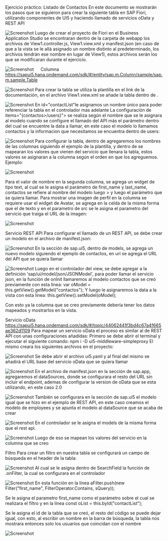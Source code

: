 Ejercicio práctico: Listado de Contactos
En este documento se mostrarán los pasos que se siguieron para crear la siguiente tabla en SAP Fiori, utilizando componentes de UI5 y haciendo llamado de servicios oData y REST API

  ![Screenshot](imagenes/contactos.png)
Luego de crear el proyecto de Fiori en el Business Application Studio se encontraran dentro de la carpeta de webapp los archivos de View1.controller.js, View1.view.xml y manifest.json (en caso de que a la vista se le allá asignado un nombre distinto al predeterminado, los archivos tendrán ese nombre en lugar de View1), estos archivos serán los que se modificaran durante el ejercicio.

  ![Screenshot](imagenes/trees.png)
 
Columna
https://sapui5.hana.ondemand.com/sdk/#/entity/sap.m.Column/sample/sap.m.sample.Table

   ![Screenshot](imagenes/columna.png)
Para crear la tabla se utiliza la plantilla en el link de la documentación, en el archivo View1.view.xml se añade la tabla dentro de  <Page id="page" title="{i18n>title}">.

   ![Screenshot](imagenes/tabla.png)
En id="contactList"le asignamos un nombre único para poder referenciar la tabla en el controlador mas adelante
La configuración de items="{contactos>/users}"> se realiza según el nombre que se le asignara al modelo cuando se configure el llamado del API más el parámetro dentro del cual se encuentre la data a llamar, en este caso el modelo lo llamamos contactos y la informacion que necesitamos se encuentra dentro de users:

   ![Screenshot](imagenes/json1.png)
Para configurar la tabla, dentro de <columns> agregaremos los nombres de las columnas siguiendo el ejemplo de la plantilla, y dentro de <cells> se mapearan los valores que vienen del servicio que llenara la tabla, estos valores se asignaran a la columna según el orden en que los agreguemos.
Ejemplo:

   ![Screenshot](imagenes/json2.png)
 
<Text id="_IDGenText11" text="{contactos>first_name} {contactos>last_name}" />

Para el valor de nombre en la segunda columna, se agrega un widget de tipo text, al cual se le asigna el parámetro de first_name y last_name, contactos se refiere al nombre del modelo luego > y luego el parámetro que se quiera llamar.
Para mostrar una imagen de perfil en la columna se requiere usar el widget de Avatar, se agrega en la celda de la misma forma que el de texto y en el parametro de src se le asigna el parametro del servicio que traiga el URL de la imagen:

   ![Screenshot](imagenes/avatar.png)


Servicio REST API
Para configurar el llamado de un REST API, se debe crear un modelo en el archivo de manifest.json:

   ![Screenshot](imagenes/servicio.png)
En la sección de sap.ui5, dentro de models, se agrega un nuevo modelo siguiendo el ejemplo de contactos, en uri se agrega el URL del API que se quiera llamar

   ![Screenshot](imagenes/oninit.png)
Luego en el controlador del view, se debe agregar a la definición 'sap/ui/model/json/JSONModel', para poder llamar el servicio json, en la función de onInit llamaremos al modelo contactos que se creó previamente con esta línea:
var oModel = this.getView().getModel("contactos");
Y luego le asignaremos la data a la vista con esta linea:
this.getView().setModel(oModel);

Con esto ya la columna que se creo previamente debería tener los datos mapeados y mostrarlos en la vista.

Servicio oData
https://sapui5.hana.ondemand.com/sdk/#/topic/44062441f3bd4c67a4f665ae362d1109
Para mapear un servicio oData el proceso es similar al de REST API con unas configuraciones añadidas:
Primero se debe abrir el terminal y ejecutar el siguiente comando:
npm i -D ui5-middleware-simpleproxy
El mismo creara los siguientes archivos en el proyecto:

   ![Screenshot](imagenes/ui5.png)
Se debe abrir el archivo ui5.yaml y al final del mismo se añadirá el URL base del servicio oData que se quiera llamar

   ![Screenshot](imagenes/serviceodata.png)
En el archivo de manifest.json en la sección de sap.app, agregaremos el dataSources, donde se configurara el resto del URL sin incluir el endpoint, ademas de configurar la version de oData que se esta utilizando, en este caso 2.0

   ![Screenshot](imagenes/serviceodata2.png)
También se configurara en la sección de sap.ui5 el modelo igual que se hizo en el ejemplo de REST API, en este caso creamos el modelo de employees y se apunta el modelo al dataSource que se acaba de crear

   ![Screenshot](imagenes/models1.png)
En el controlador se le asigna el models de la misma forma que el rest api. 

  ![Screenshot](imagenes/oninit2.png)
Luego de eso se mapean los valores del servicio en la columna que se creo

Filtro
Para crear un filtro en nuestra tabla se configurará un campo de búsqueda en el header de la tabla:

   ![Screenshot](imagenes/filter.png)
Al cual se le asigna dentro de SearchField la función de .onFilter, la cual se configurara en el controlador

  ![Screenshot](imagenes/searchfield.png)
En esta función en la línea 
aFilter.push(new Filter("first_name", FilterOperator.Contains, sQuery));

Se le asigna el parametro first_name como el parámetro sobre el cual se realizara el filtro y en la línea
const oList = this.byId("contactList");


Se le asigna el id de la tabla que se creó, el resto del código se puede dejar igual, con esto, al escribir un nombre en la barra de búsqueda, la tabla nos mostrara entonces solo los usuarios que coincidan con el nombre

  ![Screenshot](imagenes/filterdata.png)
